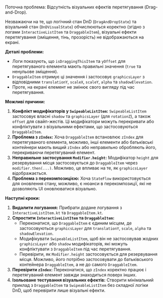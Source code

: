 Поточна проблема: Відсутність візуальних ефектів перетягування (Drag-and-Drop).

Незважаючи на те, що логічний стан DnD (`DragAndDropState`) та візуальний стан (`DnDVisualState`) обчислюються коректно (згідно з логами `InteractiveListItem` та `DraggableItem`), візуальні ефекти перетягування (зміщення, тінь, прозорість) не відображаються на екрані.

**Деталі проблеми:**

*   Логи показують, що `isDraggingThisItem` та `yOffset` для перетягуваного елемента мають правильні значення (`true` та ненульове зміщення).
*   `DraggableItem` отримує ці значення і застосовує `graphicsLayer` з відповідними `translationY`, `scaleX`, `scaleY`, `alpha` та `shadowElevation`.
*   Проте, на екрані елемент не змінює свого вигляду під час перетягування.

**Можливі причини:**

1.  **Конфлікт модифікаторів у `SwipeableListItem`:** `SwipeableListItem` застосовує власні `shadow` та `graphicsLayer` (для `rotationZ`), а також `offset` для свайп-жестів. Ці модифікатори можуть перекривати або конфліктувати з візуальними ефектами, що застосовуються `DraggableItem`.
2.  **Проблема з `zIndex`:** Хоча `DraggableItem` встановлює `zIndex` для перетягуваного елемента, можливо, інші елементи або батьківські контейнери мають вищий `zIndex` або неправильно обробляють його, перекриваючи перетягуваний елемент.
3.  **Неправильне застосування `Modifier.height`:** Модифікатор `height` для резервування місця застосовується до `DraggableItem` через `modifier.then(...)`. Можливо, це впливає на те, як `graphicsLayer` відображається.
4.  **Проблема з перекомпозицією:** Хоча `StateFlow` використовується для оновлення стану, можливо, є нюанси в перекомпозиції, які не дозволяють UI оновлюватися візуально.

**Наступні кроки:**

1.  **Видалити логування:** Прибрати додане логування з `InteractiveListItem.kt` та `DraggableItem.kt`.
2.  **Спростити `InteractiveListItem` та `DraggableItem`:**
    *   Переконатися, що `DraggableItem` є єдиним місцем, де застосовуються `graphicsLayer` для `translationY`, `scale`, `alpha` та `shadowElevation`.
    *   Модифікувати `SwipeableListItem`, щоб він не застосовував жодних `graphicsLayer` або `shadow` модифікаторів, які можуть конфліктувати з `DraggableItem` під час перетягування.
    *   Перевірити, як `Modifier.height` застосовується для резервування місця. Можливо, його потрібно застосовувати до батьківського контейнера `DraggableItem`, а не до самого `DraggableItem`.
3.  **Перевірити `zIndex`:** Переконатися, що `zIndex` коректно працює і перетягуваний елемент завжди знаходиться поверх інших.
4.  **Ізольоване тестування візуальних ефектів:** Створити мінімальний приклад з `DraggableItem` та `SwipeableListItem` без складної логіки DnD, щоб перевірити лише візуальні ефекти.